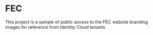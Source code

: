 # FEC

This project is a sample of public access to the FEC website branding images for reference from Identity Cloud tenants

